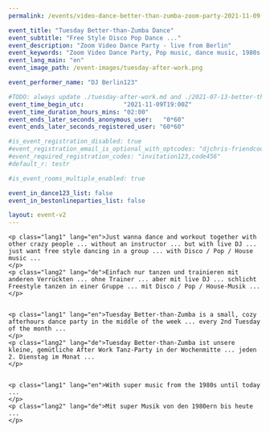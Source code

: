 ```yaml
---
permalink: /events/video-dance-better-than-zumba-zoom-party-2021-11-09

event_title: "Tuesday Better-than-Zumba Dance"
event_subtitle: "Free Style Disco Pop Dance ..."
event_description: "Zoom Video Dance Party - live from Berlin"
event_keywords: "Zoom Video Dance Party, Pop music, dance music, 1980s music"
event_lang_main: "en"
event_image_path: /event-images/tuesday-after-work.png

event_performer_name: "DJ Berlin123"

#TODO: always update ./tuesday-after-work.md and ./2021-07-13-better-than-zumba.md
event_time_begin_utc:           "2021-11-09T19:00Z"
event_time_duration_hours_mins: "02:00"
event_ends_later_seconds_anonymous_user:   "0*60"
event_ends_later_seconds_registered_user: "60*60"

#is_event_registration_disabled: true
#event_registration_email_is_optional_with_optcodes: "djchris-friendcode1,testcode123"
#event_required_registration_codes: "invitation123,code456"
#default_r: testr

#is_event_rooms_multiple_enabled: true

event_in_dance123_list: false
event_in_bestonlineparties_list: false

layout: event-v2
---
```



<div class="lang-show-one-or-all">

    <p class="lang1" lang="en">Just wanna dance and workout together with other crazy people ... without an instructor ... but with live DJ ... just want free style dancing in a group ... with Disco / Pop / House music ...
    </p>
    <p class="lang2" lang="de">Einfach nur tanzen und trainieren mit anderen Verrückten ... ohne Trainer ... aber mit live DJ ... schlicht Freestyle tanzen in einer Gruppe ... mit Disco / Pop / House-Musik ...
    </p>


    <p class="lang1" lang="en">Tuesday Better-than-Zumba is a small, cozy afterhours dance party in the middle of the week ... every 2nd Tuesday of the month ...
    </p>
    <p class="lang2" lang="de">Tuesday Better-than-Zumba ist unsere kleine, gemütliche After Work Tanz-Party in der Wochenmitte ... jeden 2. Dienstag im Monat ...
    </p>


    <p class="lang1" lang="en">With super music from the 1980s until today ...
    </p>
    <p class="lang2" lang="de">Mit super Musik von den 1980ern bis heute ...
    </p>

</div>


